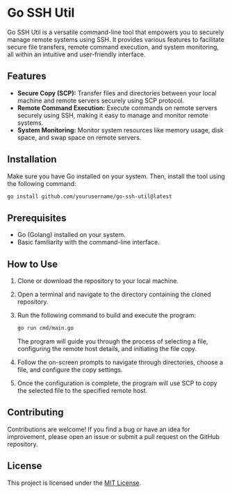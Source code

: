 # Go SSH Util

Go SSH Util is a versatile command-line tool that empowers you to securely manage remote systems using SSH. It provides various features to facilitate secure file transfers, remote command execution, and system monitoring, all within an intuitive and user-friendly interface.

## Features

- **Secure Copy (SCP):** Transfer files and directories between your local machine and remote servers securely using SCP protocol.
- **Remote Command Execution:** Execute commands on remote servers securely using SSH, making it easy to manage and monitor remote systems.
- **System Monitoring:** Monitor system resources like memory usage, disk space, and swap space on remote servers.

## Installation

Make sure you have Go installed on your system. Then, install the tool using the following command:

```sh
go install github.com/yourusername/go-ssh-util@latest
```

## Prerequisites

- Go (Golang) installed on your system.
- Basic familiarity with the command-line interface.

## How to Use

1. Clone or download the repository to your local machine.

2. Open a terminal and navigate to the directory containing the cloned repository.

3. Run the following command to build and execute the program:
   
   ```bash
   go run cmd/main.go
   ```
    The program will guide you through the process of selecting a file, configuring the remote host details, and initiating the file copy.

4. Follow the on-screen prompts to navigate through directories, choose a file, and configure the copy settings.

5. Once the configuration is complete, the program will use SCP to copy the selected file to the specified remote host.

## Contributing
Contributions are welcome! If you find a bug or have an idea for improvement, please open an issue or submit a pull request on the GitHub repository.

## License
This project is licensed under the [MIT License](LICENSE).